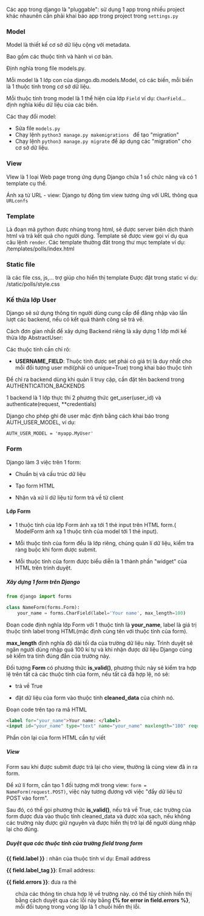 Các app trong django là "pluggable": sử dụng 1 app trong nhiều project khác nhaunên cần phải khai báo app trong project trong ```settings.py```

### Model 

Model là thiết kế cơ sở dữ liệu cộng với metadata.

Bao gồm các thuộc tính và hành vi cơ bản.

Định nghĩa trong file models.py.

Mỗi model là 1 lớp con của django.db.models.Model, có các biến, mỗi biến là 
1 thuộc tính trong cơ sở dữ liệu.

Mỗi thuộc tính trong model là 1 thể hiện của lớp ```Field``` ví dụ: ```CharField```... định nghĩa kiểu dữ liệu của các biến.

Các thay đổi model:

- Sửa file ```models.py```
- Chạy lệnh ```python3 manage.py makemigrations ``` để tạo "migration"
- Chạy lệnh ```python3 manage.py migrate``` để áp dụng các "migration" cho cơ sở dữ liệu.

### View 

VIew là 1 loại Web page trong ứng dụng Django chứa 1 số chức năng và có 1 template cụ thể.

Ánh xạ từ URL - view: Django tự động tìm view tương ứng với URL thông qua ```URLconfs```

### Template

Là đoạn mã python được nhúng trong html, sẽ được server biên dịch thành html và trả kết quả cho người dùng.
Template sẽ được view gọi ví dụ qua câu lệnh ```render```.
Các template thường đăt trong thư mục template ví dụ: /templates/polls/index.html

### Static file

là các file css, js,... trợ giúp cho hiển thị template
Được đặt trong static ví dụ: /static/polls/style.css

### Kế thừa lớp <b>User</b>

Django sẽ sử dụng thông tin người dùng cung cấp để đăng nhập vào lần lượt các backend, nếu có kết quả thành công sẽ trả về.

Cách đơn gỉan nhất để xây dựng Backend riêng là xây dựng 1 lớp mới kế thừa lớp AbstractUser:

Các thuộc tính cần chỉ rõ:

- <b>USERNAME_FIELD</b>: Thuộc tính được set phải có giá trị là duy nhất cho mỗi đối tượng user mới(phải có unique=True) trong khai báo thuộc tính

Để chỉ ra backend dùng khi quản lí truy cập, cần đặt tên backend trong AUTHENTICATION_BACKENDS

1 backend là 1 lớp thực thi 2 phương thức get_user(user_id) và authenticate(request, **credentials)

Django cho phép ghi đè user mặc định bằng cách khai báo trong AUTH_USER_MODEL, ví dụ:

```
AUTH_USER_MODEL = 'myapp.MyUser'
```
### Form

Django làm 3 việc trên 1 form: 

- Chuẩn bị và cấu trúc dữ liệu 

- Tạo form HTML 

- Nhận và xử lí dữ liệu từ form trả về từ client

#### Lớp Form

- 1 thuộc tính của lớp Form ánh xạ tới 1 thẻ input trên HTML form.( ModelForm ánh xạ 1 thuộc tính của model tới 1 thẻ input).

- Mỗi thuộc tính của form đều là lớp riêng, chúng quản lí dữ liệu, kiểm tra ràng buộc khi form được submit.

- Mỗi thuộc tính của form được biểu diễn là 1 thành phần "widget" của HTML trên trình duyệt.

##### Xây dựng 1 form trên Django 

```python
from django import forms

class NameForm(forms.Form):
    your_name = forms.CharField(label='Your name', max_length=100)
```

Đoạn code định nghĩa lớp Form với 1 thuộc tính là <b>your_name</b>, label là giá trị thuộc tính label trong HTML(mặc định cùng tên với thuộc tính của form).

<b>max_length</b> định nghĩa độ dài tối đa của trường dữ liệu này. Trình duyệt sẽ ngăn người dùng nhập quá 100 kí tự và khi nhận được dữ liệu Django cũng sẽ kiểm tra tính đúng đắn của trường này.

Đối tượng <b>Form</b> có phương thức <b>is_valid()</b>, phương thức này sẽ kiểm tra hợp lệ trên tất cả các thuộc tính của form, nếu tất cả đã hợp lệ, nó sẽ:

- trả về True 

- đặt dữ liệu của form vào thuộc tính <b>cleaned_data</b> của chính nó.

Đoạn code trên tạo ra mã HTML

```html
<label for="your_name">Your name: </label>
<input id="your_name" type="text" name="your_name" maxlength="100" required>
```
Phần còn lại của form HTML cần tự viết 

##### View

Form sau khi được submit được trả lại cho view, thường là cùng view đã in ra form.

Để xử lí form, cần tạo 1 đối tượng mới trong view: ```form = NameForm(request.POST)```, việc này tương đương với việc "đẩy dữ liệu từ POST vào form".

Sau đó, có thể gọi phương thức <b>is_valid()</b>, nếu trả về True, các trường của form được đưa vào thuộc tính cleaned_data và được xóa sạch, nếu không các trường này được giữ nguyên và được hiển thị trở lại để người dùng nhập lại cho đúng.

##### Duyệt qua các thuộc tính của trường field trong form

<b>{{ field.label }}</b> : nhãn của thuộc tính ví dụ: Email address

<b>{{ field.label_tag }}</b>: <label for="id_email">Email address:</label>

<b>{{ field.errors }}</b>: đưa ra thẻ <ul class="errorlist"> chứa các thông tin chưa hợp lệ về trường này. có thể tùy chỉnh hiển thị bằng cách duyệt qua các lỗi này bằng <b>{% for error in field.errors %}</b>, mỗi đối tưọng trong vòng lặp là 1 chuỗi hiển thị lỗi.




